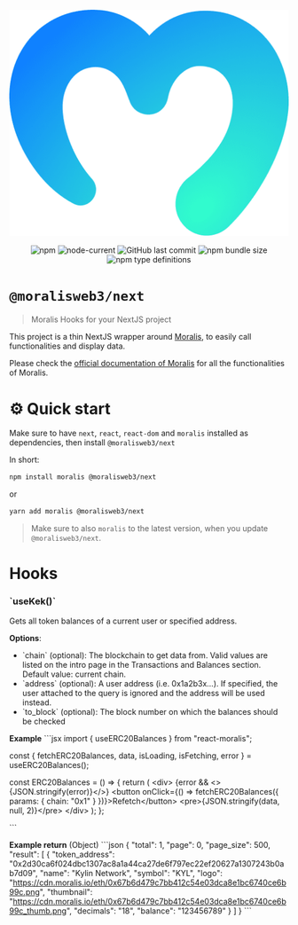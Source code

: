 <div align="center">
    <p align="center">
      <img src="./.readme/MoralisLogo.png" alt="Moralis NextJS" />
    </p>
</div>

<div align="center">

![npm](https://img.shields.io/npm/v/@moralisweb3/next)
![node-current](https://img.shields.io/node/v/@moralisweb3/next)
![GitHub last commit](https://img.shields.io/github/last-commit/MoralisWeb3/@moralisweb3/next)
![npm bundle size](https://img.shields.io/bundlephobia/minzip/@moralisweb3/next)
![npm type definitions](https://img.shields.io/npm/types/@moralisweb3/next)

</div>

# `@moralisweb3/next`

> Moralis Hooks for your NextJS project

This project is a thin NextJS wrapper around [Moralis](https://moralis.io/), to easily call functionalities and display data.

Please check the [official documentation of Moralis](https://docs.moralis.io/) for all the functionalities of Moralis.

# ⚙️ Quick start

Make sure to have `next`, `react`, `react-dom` and `moralis` installed as dependencies, then install `@moralisweb3/next`

In short:

```sh
npm install moralis @moralisweb3/next
```

or

```sh
yarn add moralis @moralisweb3/next
```

> Make sure to also  `moralis` to the latest version, when you update `@moralisweb3/next`.

# Hooks


### &#x60;useKek()&#x60; 

Gets all token balances of a current user or specified address. 

**Options**:
- &#x60;chain&#x60; (optional): The blockchain to get data from. Valid values are listed on the intro page in the Transactions and Balances section. Default value: current chain.
- &#x60;address&#x60; (optional): A user address (i.e. 0x1a2b3x...). If specified, the user attached to the query is ignored and the address will be used instead.
- &#x60;to_block&#x60; (optional): The block number on which the balances should be checked

**Example**
&#x60;&#x60;&#x60;jsx
import { useERC20Balances } from &quot;react-moralis&quot;;

const { fetchERC20Balances, data, isLoading, isFetching, error } &#x3D; useERC20Balances();

const ERC20Balances &#x3D; () &#x3D;&gt; {
  return (
    &lt;div&gt;
      {error &amp;&amp; &lt;&gt;{JSON.stringify(error)}&lt;/&gt;}
      &lt;button onClick&#x3D;{() &#x3D;&gt; fetchERC20Balances({ params: { chain: &quot;0x1&quot; } })}&gt;Refetch&lt;/button&gt;
      &lt;pre&gt;{JSON.stringify(data, null, 2)}&lt;/pre&gt;
    &lt;/div&gt;
  );
};

&#x60;&#x60;&#x60;

**Example return** (Object)
&#x60;&#x60;&#x60;json
{
  &quot;total&quot;: 1,
  &quot;page&quot;: 0,
  &quot;page_size&quot;: 500,
  &quot;result&quot;: [
    {
      &quot;token_address&quot;: &quot;0x2d30ca6f024dbc1307ac8a1a44ca27de6f797ec22ef20627a1307243b0ab7d09&quot;,
      &quot;name&quot;: &quot;Kylin Network&quot;,
      &quot;symbol&quot;: &quot;KYL&quot;,
      &quot;logo&quot;: &quot;https://cdn.moralis.io/eth/0x67b6d479c7bb412c54e03dca8e1bc6740ce6b99c.png&quot;,
      &quot;thumbnail&quot;: &quot;https://cdn.moralis.io/eth/0x67b6d479c7bb412c54e03dca8e1bc6740ce6b99c_thumb.png&quot;,
      &quot;decimals&quot;: &quot;18&quot;,
      &quot;balance&quot;: &quot;123456789&quot;
    }
  ]
}
&#x60;&#x60;&#x60;
